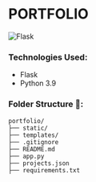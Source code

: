 # PORTFOLIO

![Flask](https://img.shields.io/badge/Flask-000000?style=for-the-badge&logo=flask&logoColor=white)


### Technologies Used:
- Flask
- Python 3.9


### Folder Structure 📂:
```
portfolio/
├── static/
├── templates/
├── .gitignore
├── README.md
├── app.py
├── projects.json
├── requirements.txt

